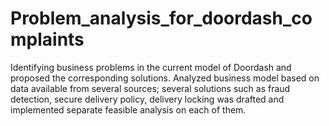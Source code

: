 # Problem_analysis_for_doordash_complaints
Identifying business problems in the current model of Doordash and proposed the corresponding solutions.
Analyzed business model based on data available from several sources; several solutions such as fraud detection, secure delivery policy, delivery locking was drafted and implemented separate feasible analysis on each of them.

